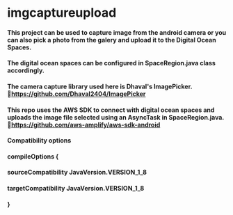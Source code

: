 # imgcaptureupload

#### This project can be used to capture image from the android camera or you can also pick a photo from the galery and upload it to the Digital Ocean Spaces.
#### The digital ocean spaces can be configured in SpaceRegion.java class accordingly. 
#### The camera capture library used here is Dhaval's ImagePicker. 🔗https://github.com/Dhaval2404/ImagePicker

#### This repo uses the AWS SDK to connect with digital ocean spaces and uploads the image file selected using an AsyncTask in SpaceRegion.java. 🔗https://github.com/aws-amplify/aws-sdk-android

#### Compatibility options
#### compileOptions {
####   sourceCompatibility JavaVersion.VERSION_1_8
####   targetCompatibility JavaVersion.VERSION_1_8
#### }
